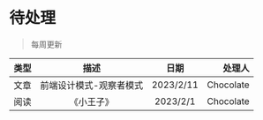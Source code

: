 # 待处理

> 每周更新

| 类型 |         描述          |   日期   |    处理人 |
| ---- | :-------------------: | :------: | --------: |
| 文章 | 前端设计模式-观察者模式 | 2023/2/11 | Chocolate |
| 阅读 |      《小王子》       | 2023/2/1 | Chocolate |
